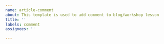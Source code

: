 ```yaml
---
name: article-comment
about: This template is used to add comment to blog/workshop lesson
title: ''
labels: comment
assignees: ''

---
```


<!-- 
This will add comment to blog in malcolmkee.com 
Do not modify the title
-->
